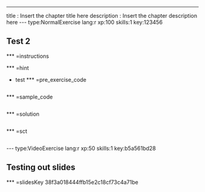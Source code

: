 ---
title       : Insert the chapter title here
description : Insert the chapter description here
--- type:NormalExercise lang:r xp:100 skills:1 key:123456
## Test 2 


*** =instructions

*** =hint
- test
*** =pre_exercise_code
```{r}

```

*** =sample_code
```{r}

```

*** =solution
```{r}

```

*** =sct
```{r}

```

--- type:VideoExercise lang:r xp:50 skills:1 key:b5a561bd28
## Testing out slides

*** =slidesKey
38f3a018444ffb15e2c18cf73c4a71be
